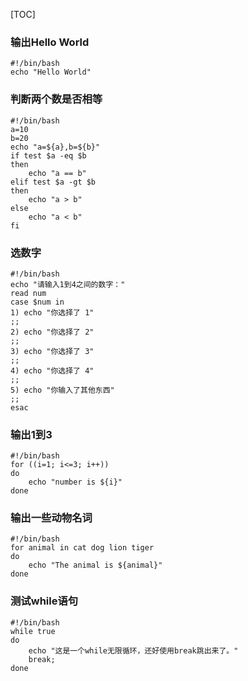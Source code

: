 [TOC]

### 输出Hello World

```
#!/bin/bash
echo "Hello World"
```

### 判断两个数是否相等

```
#!/bin/bash
a=10
b=20
echo "a=${a},b=${b}"
if test $a -eq $b
then
	echo "a == b"
elif test $a -gt $b
then 
	echo "a > b"
else
	echo "a < b"
fi
```

### 选数字

```
#!/bin/bash
echo "请输入1到4之间的数字："
read num
case $num in
1) echo "你选择了 1" 
;;
2) echo "你选择了 2" 
;;
3) echo "你选择了 3" 
;;
4) echo "你选择了 4" 
;;
5) echo "你输入了其他东西" 
;;
esac
```

### 输出1到3

```
#!/bin/bash
for ((i=1; i<=3; i++))
do
	echo "number is ${i}"
done
```

### 输出一些动物名词

```
#!/bin/bash
for animal in cat dog lion tiger
do 
	echo "The animal is ${animal}"
done
```

### 测试while语句

```
#!/bin/bash
while true
do
	echo "这是一个while无限循环，还好使用break跳出来了。"
	break;
done
```

